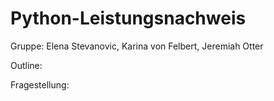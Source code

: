 # Python-Leistungsnachweis

Gruppe: Elena Stevanovic, Karina von Felbert, Jeremiah Otter

Outline:

Fragestellung:

